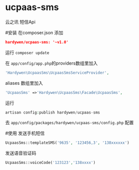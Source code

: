 # ucpaas-sms
云之讯 短信Api

#安装 
在composer.json 添加 
```json
hardywen/ucpaas-sms: '~v1.0'
```

运行 ```composer update```

在 ```app/config/app.php```的providers数组里加入
```php
'Hardywen\UcpaasSms\UcpaasSmsServiceProvider',
```
aliases 数组里加入
```php
'UcpaasSms' =>'Hardywen\UcpaasSms\Facade\UcpaasSms',
```

运行
```php 
artisan config:publish hardywen/ucpaas-sms
```

去 ```app/config/packages/hardywen/ucpaas-sms/config.php``` 配置

#使用
发送手机短信
```php
UcpaasSms::templateSMS('9635', '123456,3', '138xxxxxx')
```

发送语音验证码
```php
UcpaasSms::voiceCode('123123','138xxxx')
```
